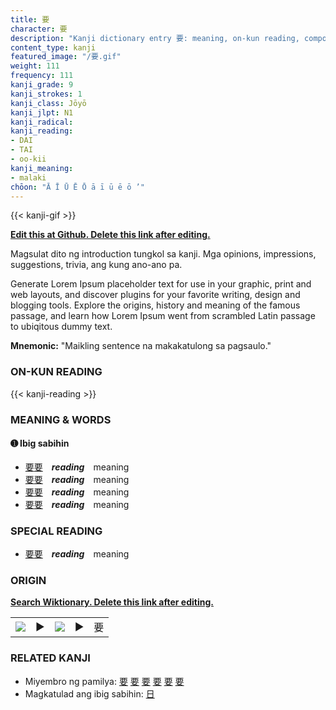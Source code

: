 ```yaml
---
title: 要
character: 要
description: "Kanji dictionary entry 要: meaning, on-kun reading, compounds, origin, related kanji"
content_type: kanji
featured_image: "/要.gif"
weight: 111
frequency: 111
kanji_grade: 9
kanji_strokes: 1
kanji_class: Jōyō
kanji_jlpt: N1
kanji_radical: 
kanji_reading: 
- DAI
- TAI
- oo-kii
kanji_meaning:
- malaki
chōon: "Ā Ī Ū Ē Ō ā ī ū ē ō ’"
---
```

[//]: # (Don't edit the line below. Kanji animated GIF code is automatically generated.)
{{< kanji-gif >}}

[//]: # (Edit below this line.)

**[Edit this at Github. Delete this link after editing.](https://github.com/tim0g/tim/tree/main/content/kanji/要/index.md)**

Magsulat dito ng introduction tungkol sa kanji. Mga opinions, impressions, suggestions, trivia, ang kung ano-ano pa.

Generate Lorem Ipsum placeholder text for use in your graphic, print and web layouts, and discover plugins for your favorite writing, design and blogging tools. Explore the origins, history and meaning of the famous passage, and learn how Lorem Ipsum went from scrambled Latin passage to ubiqitous dummy text.
 
**Mnemonic:** "Maikling sentence na makakatulong sa pagsaulo."

### ON-KUN READING

[//]: # (Don't edit the line below. ON-KUN READING code is automatically generated.)
{{< kanji-reading >}}

### MEANING & WORDS

#### ➊ **Ibig sabihin**
  - [要](../要)[要](../要)　***reading***　meaning
  - [要](../要)[要](../要)　***reading***　meaning
  - [要](../要)[要](../要)　***reading***　meaning
  - [要](../要)[要](../要)　***reading***　meaning

### SPECIAL READING
  - [要](../要)[要](../要)　***reading***　meaning

### ORIGIN

**[Search Wiktionary. Delete this link after editing.](https://wiktionary.org/wiki/要)**
<table class="kanji-table"><tr><td>
<img src="60px-要-bronze.svg.png">
</td><td>▶</td><td>
<img src="60px-要-oracle.svg.png">
</td><td>▶</td>
<td class="kanji-origin">要</td>
</tr></table>

### RELATED KANJI
- Miyembro ng pamilya: [要](../要) [要](../要) [要](../要) [要](../要) [要](../要) [要](../要)
- Magkatulad ang ibig sabihin: [日](../日)
